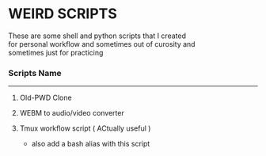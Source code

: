 # WEIRD SCRIPTS

These are some shell and python scripts that I created    
for personal workflow and sometimes out of curosity and   
sometimes just for practicing

### Scripts Name
------

1. Old-PWD Clone

2. WEBM to audio/video converter

3. Tmux workflow script ( ACtually useful )
    - also add a bash alias with this script 


